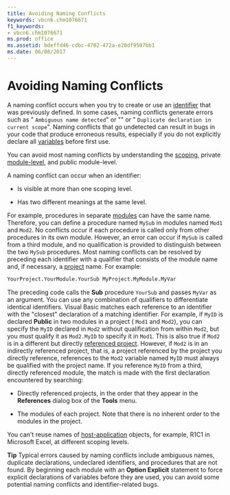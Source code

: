 ```yaml
---
title: Avoiding Naming Conflicts
keywords: vbcn6.chm1076671
f1_keywords:
- vbcn6.chm1076671
ms.prod: office
ms.assetid: bdeffd46-cdbc-4702-472a-e28df9507bb1
ms.date: 06/08/2017
---
```



# Avoiding Naming Conflicts

A naming conflict occurs when you try to create or use an [identifier](../../Glossary/vbe-glossary.md#identifier) that was previously defined. In some cases, naming conflicts generate errors such as " `Ambiguous name detected`" or "" or " `Duplicate declaration in current scope`". Naming conflicts that go undetected can result in bugs in your code that produce erroneous results, especially if you do not explicitly declare all [variables](../../Glossary/vbe-glossary.md#variable) before first use.

You can avoid most naming conflicts by understanding the [scoping](../../Glossary/vbe-glossary.md#scope), private [module-level](../../Glossary/vbe-glossary.md#module-level), and public module-level.

A naming conflict can occur when an identifier:


- Is visible at more than one scoping level.
    
- Has two different meanings at the same level.
    

For example, procedures in separate [modules](../../Glossary/vbe-glossary.md#module) can have the same name. Therefore, you can define a procedure named `MySub` in modules named `Mod1` and `Mod2`. No conflicts occur if each procedure is called only from other procedures in its own module. However, an error can occur if  `MySub` is called from a third module, and no qualification is provided to distinguish between the two `MySub` procedures.
Most naming conflicts can be resolved by preceding each identifier with a qualifier that consists of the module name and, if necessary, a [project](../../Glossary/vbe-glossary.md#project) name. For example:



```vb
YourProject.YourModule.YourSub MyProject.MyModule.MyVar
```

The preceding code calls the  **Sub** procedure `YourSub` and passes `MyVar` as an argument. You can use any combination of qualifiers to differentiate identical identifiers.
Visual Basic matches each reference to an identifier with the "closest" declaration of a matching identifier. For example, if  `MyID` is declared **Public** in two modules in a project ( `Mod1` and `Mod2`), you can specify the  `MyID` declared in `Mod2` without qualification from within `Mod2`, but you must qualify it as  `Mod2.MyID` to specify it in `Mod1`. This is also true if  `Mod2` is in a different but directly [referenced project](../../Glossary/vbe-glossary.md#referenced-project). However, if  `Mod2` is in an indirectly referenced project, that is, a project referenced by the project you directly reference, references to the `Mod2` variable named `MyID` must always be qualified with the project name. If you reference `MyID` from a third, directly referenced module, the match is made with the first declaration encountered by searching:

- Directly referenced projects, in the order that they appear in the  **References** dialog box of the **Tools** menu.
    
- The modules of each project. Note that there is no inherent order to the modules in the project.
    
You can't reuse names of [host-application](../../Glossary/vbe-glossary.md#host-application) objects, for example, R1C1 in Microsoft Excel, at different scoping levels.

 **Tip**  Typical errors caused by naming conflicts include ambiguous names, duplicate declarations, undeclared identifiers, and procedures that are not found. By beginning each module with an  **Option Explicit** statement to force explicit declarations of variables before they are used, you can avoid some potential naming conflicts and identifier-related bugs.


